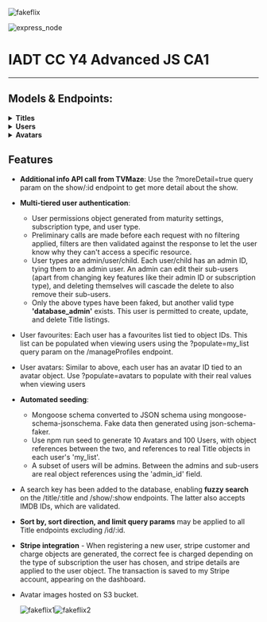 ![fakeflix](https://user-images.githubusercontent.com/47800618/201563513-c2c7a03a-7ee0-4fea-869c-76f83f2557ac.png)

![express_node](https://user-images.githubusercontent.com/47800618/201563527-2b3043d5-6390-43b5-bd4f-9af448df9394.png)

# IADT CC Y4 Advanced JS CA1

___

## Models & Endpoints:

<details>
<summary><b>Titles</b></summary>

GET

* /all
* /title/:type
* /type/:type
* /show/:show
* /id/:id

POST

* /create

PUT

* /update/:id

DELETE - /delete/:id
</details>

<details>
<summary><b>Users</b></summary>

POST

* /register
* /login

PUT

* /edit/:id?

DELETE

* /delete/:id?

GET

* /profile
* /manageProfiles
* /viewMyList
* /avatars

</details>

<details>
<summary><b>Avatars</b></summary>

GET

* /all

POST

* /

PUT

* /:id

DELETE

* /:id

</details>

## Features

- **Additional info API call from TVMaze**: Use the ?moreDetail=true query param on the show/:id endpoint to get more
  detail
  about the show.
- **Multi-tiered user authentication**:
    - User permissions object generated from maturity settings, subscription type, and user type.
    - Preliminary calls are made before each request with no filtering applied, filters are then validated against the
      response to let the user know why they can't access a specific resource.
    - User types are admin/user/child. Each user/child has an admin ID, tying them to an admin user. An admin can edit
      their sub-users (apart from changing key features like their admin ID or subscription type), and deleting
      themselves will cascade the delete to also remove their sub-users.
    - Only the above types have been faked, but another valid type __'database_admin'__ exists. This user is permitted
      to
      create, update, and delete Title listings.
- User favourites: Each user has a favourites list tied to object IDs. This list can be populated when viewing users
  using the ?populate=my_list query param on the /manageProfiles endpoint.
- User avatars: Similar to above, each user has an avatar ID tied to an avatar object. Use ?populate=avatars to populate
  with their real values when viewing users
- **Automated seeding**:
    - Mongoose schema converted to JSON schema using mongoose-schema-jsonschema. Fake data then generated using
      json-schema-faker.
    - Use npm run seed to generate 10 Avatars and 100 Users, with object references between the two, and references to
      real Title objects in each user's 'my_list'.
    - A subset of users will be admins. Between the admins and sub-users are real object references using the 'admin_id'
      field.
- A search key has been added to the database, enabling **fuzzy search** on the /title/:title and /show/:show endpoints.
  The
  latter also accepts IMDB IDs, which are validated.
- **Sort by, sort direction, and limit query params** may be applied to all Title endpoints excluding /id/:id.
- **Stripe integration** - When registering a new user, stripe customer and charge objects are generated, the correct
  fee is charged depending on the type of subscription the user has chosen, and stripe details are applied to the user
  object. The transaction is saved to my Stripe account, appearing on the dashboard.
- Avatar images hosted on S3 bucket.
  
  ![fakeflix1](https://user-images.githubusercontent.com/47800618/201789639-6cccead0-e5ed-40a8-8c9a-5cd4de6e8c1a.png)![fakeflix2](https://user-images.githubusercontent.com/47800618/201789650-08300fd7-09ab-448b-b366-b4aef37222e3.png)

